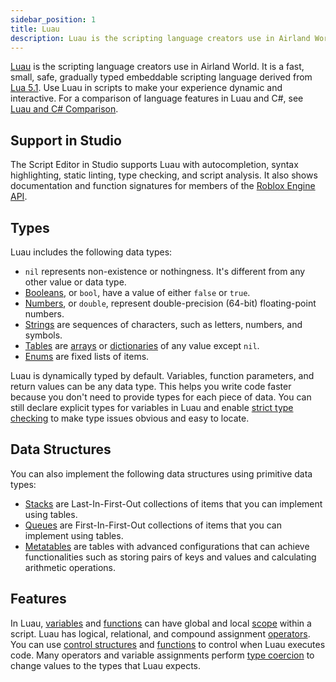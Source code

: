 ```yaml
---
sidebar_position: 1
title: Luau
description: Luau is the scripting language creators use in Airland World
---
```


[Luau](https://luau-lang.org) is the scripting language creators use in Airland World. It is a fast, small, safe, gradually typed embeddable scripting language derived from [Lua 5.1](https://www.lua.org/manual/5.1/). Use Luau in scripts to make your experience dynamic and interactive. For a comparison of language features in Luau and C#, see [Luau and C# Comparison](luau-csharp-comparison.md).

<!-- <Alert severity="success">
Contribute your Luau scripts for AI training can help enhance Luau-focused AI tools in Studio. For more information, see [Empower Luau creation](https://create.roblox.com/data-collection).
</Alert> -->

## Support in Studio

The Script Editor in Studio supports Luau with autocompletion, syntax highlighting, static linting, type checking, and script analysis. It also shows documentation and function signatures for members of the [Roblox Engine API](/reference/engine).

## Types

Luau includes the following data types:

- `nil` represents non-existence or nothingness. It's different from any other value or data type.
- [Booleans](booleans.md), or `bool`, have a value of either `false` or `true`.
- [Numbers](numbers.md), or `double`, represent double-precision (64-bit) floating-point numbers.
- [Strings](strings.md) are sequences of characters, such as letters, numbers, and symbols.
- [Tables](tables.md) are [arrays](tables.md#arrays) or [dictionaries](tables.md#dictionaries) of any value except `nil`.
- [Enums](enums.md) are fixed lists of items.

Luau is dynamically typed by default. Variables, function parameters, and return values can be any data type. This helps you write code faster because you don't need to provide types for each piece of data. You can still declare explicit types for variables in Luau and enable [strict type checking](type-checking.md) to make type issues obvious and easy to locate.

## Data Structures

You can also implement the following data structures using primitive data types:

- [Stacks](stacks.md) are Last-In-First-Out collections of items that you can implement using tables.
- [Queues](queues.md) are First-In-First-Out collections of items that you can implement using tables.
- [Metatables](metatables.md) are tables with advanced configurations that can achieve functionalities such as storing pairs of keys and values and calculating arithmetic operations.

## Features

In Luau, [variables](variables.md) and [functions](functions.md) can have global and local [scope](scope.md) within a script. Luau has logical, relational, and compound assignment [operators](operators.md). You can use [control structures](control-structures.md) and [functions](functions.md) to control when Luau executes code. Many operators and variable assignments perform [type coercion](type-coercion.md) to change values to the types that Luau expects.
